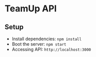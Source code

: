 # TeamUp API

## Setup

* Install dependencies: `npm install`
* Boot the server: `npm start`
* Accessing API: `http://localhost:3000`
